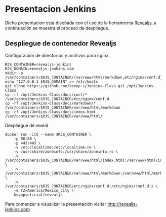# Presentacion Jenkins

Dicha presentacion esta diseñada con el uso de la herramienta [Revealjs](https://revealjs.com/), a continuación se muestra el proceso de despliegue.

## Despliegue de contenedor Revealjs

Configuración de directorios y archivos para nginx.

```
RJS_CONTAINER=revealjs-jenkins
RJS_DOMAIN=revealjs-jenkins.com
mkdir -p /var/containers/$RJS_CONTAINER/{var/www/html/markdown,etc/nginx/conf.d}
echo "127.0.0.1 $RJS_DOMAIN" >> /etc/hosts
git clone https://github.com/kevop-s/Jenkins-Class.git /opt/Jenkins-Class
cp -rf /opt/Jenkins-Class/docs/conf/* /var/containers/$RJS_CONTAINER/etc/nginx/conf.d
cp -rf /opt/Jenkins-Class/docs/markdown/* /var/containers/$RJS_CONTAINER/var/www/html/markdown
cp -rf /opt/Jenkins-Class/docs/index.html /var/containers/$RJS_CONTAINER/var/www/html/
```

Despliegue de reveal

```
docker run -itd --name $RJS_CONTAINER \
    -p 80:80 \
    -p 443:443 \
    -v /etc/localtime:/etc/localtime:ro \
    -v /usr/share/zoneinfo:/usr/share/zoneinfo:ro \
    -v /var/containers/$RJS_CONTAINER/var/www/html/index.html:/var/www/html/index.html:z \
    -v /var/containers/$RJS_CONTAINER/var/www/html/markdown:/var/www/html/markdown:z \
    -v /var/containers/$RJS_CONTAINER/etc/nginx/conf.d:/etc/nginx/conf.d:z \
    -e TZ=America/Mexico_City \
    kevopsoficial/revealjs
```

Para comenzar a visualizar la presentación visitar http://revealjs-jenkins.com